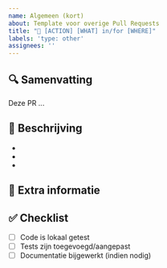 ```yaml
---
name: Algemeen (kort)
about: Template voor overige Pull Requests
title: "🎨 [ACTION] [WHAT] in/for [WHERE]"
labels: 'type: other'
assignees: ''
---
```


## 🔍 Samenvatting

<!-- Geef een korte beschrijving van deze wijziging (1-3 zinnen) -->

Deze PR ...

## 📝 Beschrijving

<!-- Beschrijf in detail en puntsgewijs wat je aangepast hebt. -->

-
-
-

## 💬 Extra informatie

<!-- Optioneel: relevante context, screenshots, links naar tickets -->

## ✅ Checklist
- [ ] Code is lokaal getest
- [ ] Tests zijn toegevoegd/aangepast
- [ ] Documentatie bijgewerkt (indien nodig) 